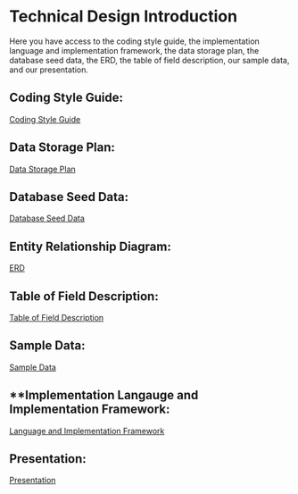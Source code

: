 # Technical Design Introduction
Here you have access to the coding style guide, the implementation language and implementation framework, the data storage plan, the database seed data, the ERD, the table of field description, our sample data, and our presentation.

## **Coding Style Guide**: 
[Coding Style Guide](https://github.com/brodeymc/Team10Project/blob/main/Coding_Style_Guide.md)
## **Data Storage Plan**:
[Data Storage Plan](https://github.com/brodeymc/Team10Project/blob/main/Data_Storage_Plan.md)
## **Database Seed Data**: 
[Database Seed Data](https://github.com/brodeymc/Team10Project/blob/main/Database_Seed_Data.png)
## **Entity Relationship Diagram**: 
[ERD](https://github.com/brodeymc/Team10Project/blob/main/ERD.PNG)
## **Table of Field Description**: 
[Table of Field Description]()
## **Sample Data**: 
[Sample Data](https://github.com/brodeymc/Team10Project/blob/main/SampleData.PNG)
## **Implementation Langauge and Implementation Framework:
[Language and Implementation Framework]()
## **Presentation**:
[Presentation]()
